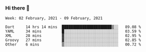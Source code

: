 ### Hi there 👋

<!--
**devcat37/devcat37** is a ✨ _special_ ✨ repository because its `README.md` (this file) appears on your GitHub profile.

Here are some ideas to get you started:

- 🔭 I’m currently working on ...
- 🌱 I’m currently learning ...
- 👯 I’m looking to collaborate on ...
- 🤔 I’m looking for help with ...
- 💬 Ask me about ...
- 📫 How to reach me: ...
- 😄 Pronouns: ...
- ⚡ Fun fact: ...
-->

<!--START_SECTION:waka-->
```text
Week: 02 February, 2021 - 09 February, 2021

Dart     14 hrs 14 mins  ██████████████████████▒░░   89.08 % 
YAML     34 mins         █░░░░░░░░░░░░░░░░░░░░░░░░   03.59 % 
XML      28 mins         ▓░░░░░░░░░░░░░░░░░░░░░░░░   02.95 % 
Groovy   27 mins         ▓░░░░░░░░░░░░░░░░░░░░░░░░   02.85 % 
Other    6 mins          ▒░░░░░░░░░░░░░░░░░░░░░░░░   00.72 % 
```
<!--END_SECTION:waka-->
